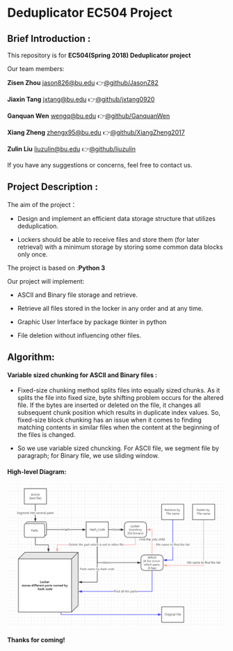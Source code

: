 # Deduplicator EC504 Project
## Brief Introduction :
  
  This repository is for **EC504(Spring 2018) Deduplicator project** 
  
  Our team members:
  
   **Zisen Zhou** jason826@bu.edu   :point_right:[@github/JasonZ82](https://github.com/JasonZ82)
  
   **Jiaxin Tang** jxtang@bu.edu   :point_right:[@github/jxtang0920](https://github.com/jxtang0920)
  
   **Ganquan Wen** wengq@bu.edu   :point_right:[@github/GanquanWen](https://github.com/GanquanWen)
  
   **Xiang Zheng** zhengx95@bu.edu   :point_right:[@github/XiangZheng2017](https://github.com/XiangZheng2017)
  
   **Zulin Liu** liuzulin@bu.edu   :point_right:[@github/liuzulin](https://github.com/liuzulin)
  
  If you have any suggestions or concerns, feel free to contact us.
  
## Project Description :

The aim of the project：
       
   * Design and implement an efficient data storage structure that utilizes deduplication.
             
   * Lockers should be able to receive files and store them (for later retrieval) with a minimum storage by storing some common data blocks only once.
   
The project is based on   :**Python 3**

Our project will implement:

   * ASCII and Binary file storage and retrieve.
   
   * Retrieve all files stored in the locker in any order and at any time.
   
   * Graphic User Interface by package tkinter in python
   
   * File deletion without influencing other files.

   


## Algorithm:

#### Variable sized chunking for ASCII and Binary files :
* Fixed-size chunking method splits files into equally sized chunks. As it splits the file into fixed size, byte shifting problem occurs for the altered file. If the bytes are inserted or deleted on the file, it changes all subsequent chunk position which results in duplicate index values. So, fixed-size block chunking has an issue when it comes to finding matching contents in similar files when the content at the beginning of the files is changed. 
  
* So we use variable sized chuncking. For ASCII file, we segment file by paragraph; for Binary file, we use sliding window.
  
#### High-level Diagram:
![image](https://raw.githubusercontent.com/GanquanWen/Deduplicator/master/Algorithm.PNG)

#### Thanks for coming!


